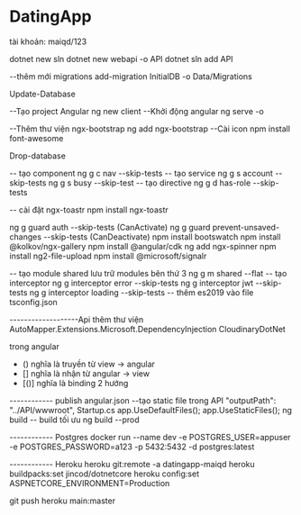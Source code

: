 # DatingApp
tài khoản: maiqd/123

dotnet new sln
dotnet new webapi -o API
dotnet sln add API

--thêm mới migrations
add-migration InitialDB -o Data/Migrations

Update-Database

--Tạo project Angular
ng new client
--Khởi động angular
ng serve -o

--Thêm thư viện ngx-bootstrap
ng add ngx-bootstrap 
--Cài icon
npm install font-awesome

Drop-database

-- tạo component
ng g c nav --skip-tests
-- tạo service
ng g s account --skip-tests
ng g s busy --skip-test
-- tạo directive
ng g d has-role --skip-tests

-- cài đặt ngx-toastr
npm install ngx-toastr

ng g guard auth --skip-tests (CanActivate)
ng g guard prevent-unsaved-changes --skip-tests (CanDeactivate)
npm install bootswatch
npm install @kolkov/ngx-gallery
npm install @angular/cdk
ng add ngx-spinner
npm install ng2-file-upload
npm install @microsoft/signalr

-- tạo module shared lưu trữ modules bên thứ 3
ng g m shared --flat
-- tạo interceptor
ng g interceptor error --skip-tests
ng g interceptor jwt --skip-tests
ng g interceptor loading --skip-tests
-- thêm es2019 vào file tsconfig.json

-------------------Api
thêm thư viện 
AutoMapper.Extensions.Microsoft.DependencyInjection
CloudinaryDotNet

trong angular 
- () nghĩa là truyền từ view -> angular
- [] nghĩa là nhận từ angular -> view
- [()] nghĩa là binding 2 hướng



------------ publish 
angular.json
    --tạo static file trong API
    "outputPath": "../API/wwwroot",
Startup.cs
    app.UseDefaultFiles();
	app.UseStaticFiles();
ng build
-- build tối ưu
ng build --prod


------------ Postgres
docker run --name dev -e POSTGRES_USER=appuser -e POSTGRES_PASSWORD=a123 -p 5432:5432 -d postgres:latest

------------ Heroku
heroku git:remote -a datingapp-maiqd
heroku buildpacks:set jincod/dotnetcore
heroku config:set ASPNETCORE_ENVIRONMENT=Production

git push heroku main:master